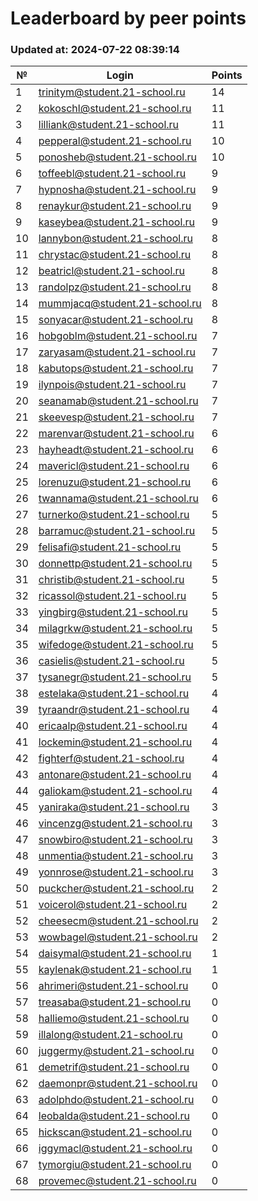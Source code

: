 # Leaderboard by peer points

### Updated at: 2024-07-22 08:39:14

| № | Login | Points |
|---|-------|--------|
|1|trinitym@student.21-school.ru|14|
|2|kokoschl@student.21-school.ru|11|
|3|lilliank@student.21-school.ru|11|
|4|pepperal@student.21-school.ru|10|
|5|ponosheb@student.21-school.ru|10|
|6|toffeebl@student.21-school.ru|9|
|7|hypnosha@student.21-school.ru|9|
|8|renaykur@student.21-school.ru|9|
|9|kaseybea@student.21-school.ru|9|
|10|lannybon@student.21-school.ru|8|
|11|chrystac@student.21-school.ru|8|
|12|beatricl@student.21-school.ru|8|
|13|randolpz@student.21-school.ru|8|
|14|mummjacq@student.21-school.ru|8|
|15|sonyacar@student.21-school.ru|8|
|16|hobgoblm@student.21-school.ru|7|
|17|zaryasam@student.21-school.ru|7|
|18|kabutops@student.21-school.ru|7|
|19|ilynpois@student.21-school.ru|7|
|20|seanamab@student.21-school.ru|7|
|21|skeevesp@student.21-school.ru|7|
|22|marenvar@student.21-school.ru|6|
|23|hayheadt@student.21-school.ru|6|
|24|mavericl@student.21-school.ru|6|
|25|lorenuzu@student.21-school.ru|6|
|26|twannama@student.21-school.ru|6|
|27|turnerko@student.21-school.ru|5|
|28|barramuc@student.21-school.ru|5|
|29|felisafi@student.21-school.ru|5|
|30|donnettp@student.21-school.ru|5|
|31|christib@student.21-school.ru|5|
|32|ricassol@student.21-school.ru|5|
|33|yingbirg@student.21-school.ru|5|
|34|milagrkw@student.21-school.ru|5|
|35|wifedoge@student.21-school.ru|5|
|36|casielis@student.21-school.ru|5|
|37|tysanegr@student.21-school.ru|5|
|38|estelaka@student.21-school.ru|4|
|39|tyraandr@student.21-school.ru|4|
|40|ericaalp@student.21-school.ru|4|
|41|lockemin@student.21-school.ru|4|
|42|fighterf@student.21-school.ru|4|
|43|antonare@student.21-school.ru|4|
|44|galiokam@student.21-school.ru|4|
|45|yaniraka@student.21-school.ru|3|
|46|vincenzg@student.21-school.ru|3|
|47|snowbiro@student.21-school.ru|3|
|48|unmentia@student.21-school.ru|3|
|49|yonnrose@student.21-school.ru|3|
|50|puckcher@student.21-school.ru|2|
|51|voicerol@student.21-school.ru|2|
|52|cheesecm@student.21-school.ru|2|
|53|wowbagel@student.21-school.ru|2|
|54|daisymal@student.21-school.ru|1|
|55|kaylenak@student.21-school.ru|1|
|56|ahrimeri@student.21-school.ru|0|
|57|treasaba@student.21-school.ru|0|
|58|halliemo@student.21-school.ru|0|
|59|illalong@student.21-school.ru|0|
|60|juggermy@student.21-school.ru|0|
|61|demetrif@student.21-school.ru|0|
|62|daemonpr@student.21-school.ru|0|
|63|adolphdo@student.21-school.ru|0|
|64|leobalda@student.21-school.ru|0|
|65|hickscan@student.21-school.ru|0|
|66|iggymacl@student.21-school.ru|0|
|67|tymorgiu@student.21-school.ru|0|
|68|provemec@student.21-school.ru|0|
